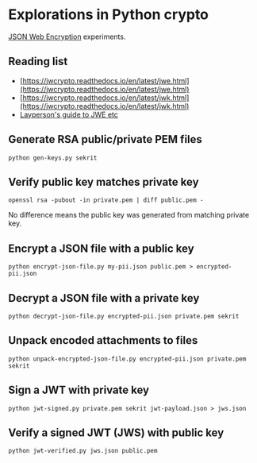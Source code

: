# Explorations in Python crypto

[JSON Web Encryption](https://datatracker.ietf.org/doc/html/rfc7516) experiments.

## Reading list

* [https://jwcrypto.readthedocs.io/en/latest/jwe.html](https://jwcrypto.readthedocs.io/en/latest/jwe.html)
* [https://jwcrypto.readthedocs.io/en/latest/jwk.html](https://jwcrypto.readthedocs.io/en/latest/jwk.html)
* [Layperson's guide to JWE etc](https://medium.facilelogin.com/jwt-jws-and-jwe-for-not-so-dummies-b63310d201a3)

## Generate RSA public/private PEM files

```
python gen-keys.py sekrit
```

## Verify public key matches private key

```
openssl rsa -pubout -in private.pem | diff public.pem -
```

No difference means the public key was generated from matching private key.

## Encrypt a JSON file with a public key

```
python encrypt-json-file.py my-pii.json public.pem > encrypted-pii.json
```

## Decrypt a JSON file with a private key

```
python decrypt-json-file.py encrypted-pii.json private.pem sekrit
```

## Unpack encoded attachments to files

```
python unpack-encrypted-json-file.py encrypted-pii.json private.pem sekrit
```

## Sign a JWT with private key

```
python jwt-signed.py private.pem sekrit jwt-payload.json > jws.json
```

## Verify a signed JWT (JWS) with public key

```
python jwt-verified.py jws.json public.pem
```
